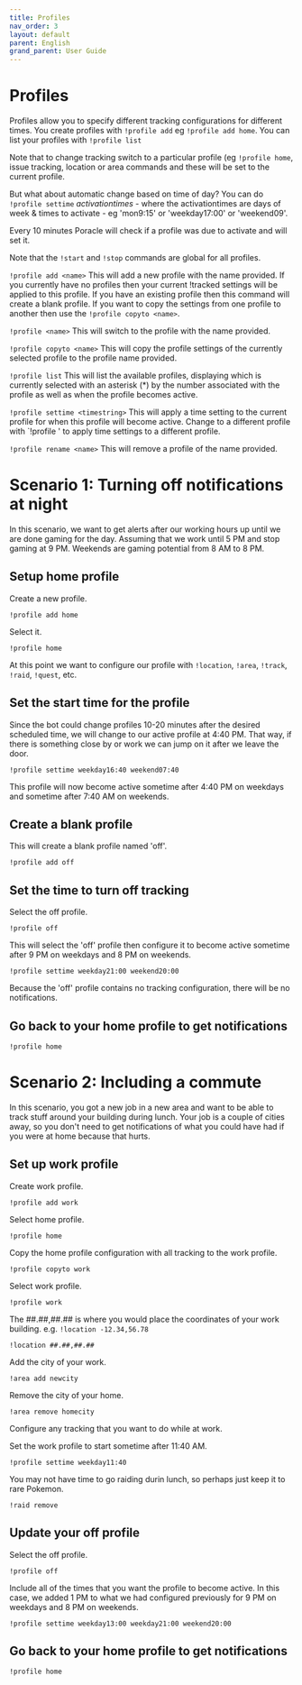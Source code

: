 ```yaml
---
title: Profiles
nav_order: 3
layout: default
parent: English
grand_parent: User Guide
---
```


# Profiles
Profiles allow you to specify different tracking configurations for different times.
You create profiles with `!profile add` eg `!profile add home`.  You can list your profiles with `!profile list`

Note that to change tracking switch to a particular profile (eg `!profile home`, issue tracking, location or area commands and these will be set to the current profile.

But what about automatic change based on time of day?  You can do 
`!profile settime` _activationtimes_ - where the activationtimes are 
days of week & times to activate - eg 'mon9:15' or 'weekday17:00' or 
'weekend09'.  

Every 10 minutes Poracle will check if a profile was due to activate and will set it.

Note that the `!start` and `!stop` commands are global for all profiles.

`!profile add <name>`
This will add a new profile with the name provided. If you currently have no profiles then your current !tracked settings will be applied to this profile. If you have an existing profile then this command will create a blank profile. If you want to copy the settings from one profile to another then use the `!profile copyto <name>`.

`!profile <name>`
This will switch to the profile with the name provided.

`!profile copyto <name>`
This will copy the profile settings of the currently selected profile to the profile name provided.

`!profile list`
This will list the available profiles, displaying which is currently selected with an asterisk (*) by the number associated with the profile as well as when the profile becomes active.

`!profile settime <timestring>`
This will apply a time setting to the current profile for when this profile will become active. Change to a different profile with `!profile <name>' to apply time settings to a different profile.

`!profile rename <name>`
This will remove a profile of the name provided.

# Scenario 1: Turning off notifications at night
In this scenario, we want to get alerts after our working hours up until we are done gaming for the day. Assuming that we work until 5 PM and stop gaming at 9 PM. Weekends are gaming potential from 8 AM to 8 PM.

## Setup home profile
Create a new profile.

`!profile add home`

Select it.

`!profile home`

At this point we want to configure our profile with `!location`, `!area`, `!track`, `!raid`, `!quest`, etc.

## Set the start time for the profile
Since the bot could change profiles 10-20 minutes after the desired scheduled time, we will change to our active profile at 4:40 PM. That way, if there is something close by or work we can jump on it after we leave the door.

`!profile settime weekday16:40 weekend07:40`

This profile will now become active sometime after 4:40 PM on weekdays and sometime after 7:40 AM on weekends.

## Create a blank profile
This will create a blank profile named 'off'.

`!profile add off`

## Set the time to turn off tracking
Select the off profile.

`!profile off`

This will select the 'off' profile then configure it to become active sometime after 9 PM on weekdays and 8 PM on weekends.

`!profile settime weekday21:00 weekend20:00`

Because the 'off' profile contains no tracking configuration, there will be no notifications.

## Go back to your home profile to get notifications
`!profile home`

# Scenario 2: Including a commute
In this scenario, you got a new job in a new area and want to be able to track stuff around your building during lunch. Your job is a couple of cities away, so you don't need to get notifications of what you could have had if you were at home because that hurts.

## Set up work profile
Create work profile.

`!profile add work`

Select home profile.

`!profile home`

Copy the home profile configuration with all tracking to the work profile.

`!profile copyto work`

Select work profile.

`!profile work`

The ##.##,##.## is where you would place the coordinates of your work building. e.g. `!location -12.34,56.78`

`!location ##.##,##.##`

Add the city of your work.

`!area add newcity`

Remove the city of your home.

`!area remove homecity`

Configure any tracking that you want to do while at work.

Set the work profile to start sometime after 11:40 AM.

`!profile settime weekday11:40`

 You may not have time to go raiding durin lunch, so perhaps just keep it to rare Pokemon.
 
`!raid remove`

## Update your off profile
Select the off profile.

`!profile off`

Include all of the times that you want the profile to become active. In this case, we added 1 PM to what we had configured previously for 9 PM on weekdays and 8 PM on weekends.

`!profile settime weekday13:00 weekday21:00 weekend20:00`

## Go back to your home profile to get notifications
`!profile home`
